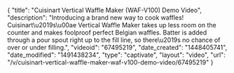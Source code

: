 {
    "title": "Cuisinart Vertical Waffle Maker (WAF-V100) Demo Video",
    "description": "Introducing a brand new way to cook waffles! Cuisinart\u2019s\u00ae Vertical Waffle Maker takes up less room on the counter and makes foolproof perfect Belgian waffles. Batter is added through a pour spout right up to the fill line, so there\u2019s no chance of over or under filling.",
    "videoid": "67495219",
    "date_created": "1448405741",
    "date_modified": "1491438234",
    "type": "captivate",
    "layout": "video",
    "url": "\/v\/cuisinart-vertical-waffle-maker-waf-v100-demo-video\/67495219"
}